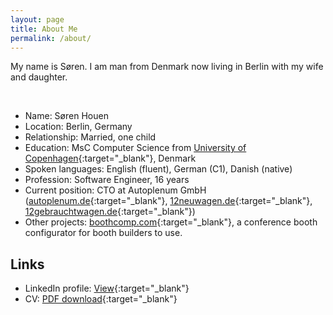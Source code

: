 ```yaml
---
layout: page
title: About Me
permalink: /about/
---
```

My name is Søren. I am man from Denmark now living in Berlin with my wife and daughter.

<br>

- Name: Søren Houen
- Location: Berlin, Germany
- Relationship: Married, one child
- Education: MsC Computer Science from [University of Copenhagen](https://studies.ku.dk/masters/computer-science/){:target="_blank"}, Denmark
- Spoken languages: English (fluent), German (C1), Danish (native)
- Profession: Software Engineer, 16 years
- Current position: CTO at Autoplenum GmbH <br> ([autoplenum.de](https://www.autoplenum.de){:target="_blank"}, [12neuwagen.de](https://www.12neuwagen.de){:target="_blank"}, [12gebrauchtwagen.de](https://www.12gebrauchtwagen.de){:target="_blank"})
- Other projects: [boothcomp.com](https://boothcomp.com){:target="_blank"}, a conference booth configurator for booth builders to use.

## Links
- LinkedIn profile: [View](https://www.linkedin.com/in/shouen){:target="_blank"}
- CV: [PDF download](https://www.dropbox.com/s/0t4gqn50vt9flnk/CV_condensed.pdf?dl=1){:target="_blank"}
